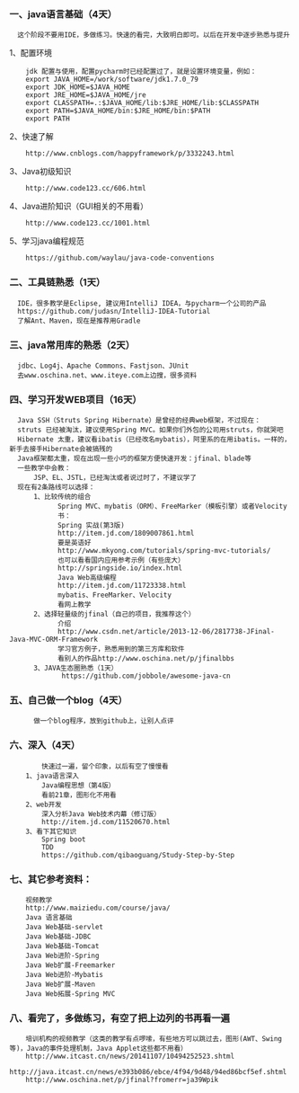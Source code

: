 ### 一、java语言基础（4天）

      这个阶段不要用IDE，多做练习。快速的看完，大致明白即可。以后在开发中逐步熟悉与提升
      
  1、配置环境
  
        jdk 配置与使用，配置pycharm时已经配置过了，就是设置环境变量，例如：
        export JAVA_HOME=/work/software/jdk1.7.0_79
        export JDK_HOME=$JAVA_HOME
        export JRE_HOME=$JAVA_HOME/jre
        export CLASSPATH=.:$JAVA_HOME/lib:$JRE_HOME/lib:$CLASSPATH
        export PATH=$JAVA_HOME/bin:$JRE_HOME/bin:$PATH
        export PATH
        
  2、快速了解
  
        http://www.cnblogs.com/happyframework/p/3332243.html
        
  3、Java初级知识
  
        http://www.code123.cc/606.html
        
  4、Java进阶知识（GUI相关的不用看）
  
        http://www.code123.cc/1001.html
        
  5、学习java编程规范
  
        https://github.com/waylau/java-code-conventions
        
### 二、工具链熟悉（1天）

      IDE，很多教学是Eclipse, 建议用IntelliJ IDEA，与pycharm一个公司的产品 
      https://github.com/judasn/IntelliJ-IDEA-Tutorial
      了解Ant、Maven，现在是推荐用Gradle 
      
### 三、java常用库的熟悉（2天）

      jdbc、Log4j、Apache Commons、Fastjson、JUnit
      去www.oschina.net、www.iteye.com上边搜，很多资料
      
### 四、学习开发WEB项目（16天） 

      Java SSH（Struts Spring Hibernate）是曾经的经典web框架，不过现在：
      struts 已经被淘汰，建议使用Spring MVC。如果你们外包的公司用struts，你就哭吧
      Hibernate 太重，建议看ibatis（已经改名mybatis），阿里系的在用ibatis。一样的，新手去接手Hibernate会被搞残的
      Java框架都太重，现在出现一些小巧的框架方便快速开发：jfinal、blade等
      一些教学中会教：
          JSP、EL、JSTL，已经淘汰或者说过时了，不建议学了
      现在有2条路线可以选择：
          1、比较传统的组合
                Spring MVC、mybatis（ORM）、FreeMarker（模板引擎）或者Velocity
                书：
                Spring 实战(第3版)
                http://item.jd.com/1809007861.html
                要是英语好
                http://www.mkyong.com/tutorials/spring-mvc-tutorials/
                也可以看看国内应用参考示例（有些庞大）
                http://springside.io/index.html
                Java Web高级编程
                http://item.jd.com/11723338.html
                mybatis、FreeMarker、Velocity
                看网上教学
          2、选择轻量级的jfinal（自己的项目，我推荐这个）
                介绍
                http://www.csdn.net/article/2013-12-06/2817738-JFinal-Java-MVC-ORM-Framework
                学习官方例子，熟悉用到的第三方库和软件
                看别人的作品http://www.oschina.net/p/jfinalbbs 
          3、JAVA生态圈熟悉（1天）
                 https://github.com/jobbole/awesome-java-cn
          
### 五、自己做一个blog（4天）

          做一个blog程序，放到github上，让别人点评
          
### 六、深入（4天）

            快速过一遍，留个印象，以后有空了慢慢看
        1、java语言深入
            Java编程思想（第4版）
            看前21章，图形化不用看
        2、web开发
            深入分析Java Web技术内幕（修订版）
            http://item.jd.com/11520670.html
        3、看下其它知识
            Spring boot
            TDD
            https://github.com/qibaoguang/Study-Step-by-Step
            
### 七、其它参考资料：

        视频教学
        http://www.maiziedu.com/course/java/
        Java 语言基础
        Java Web基础-servlet
        Java Web基础-JDBC
        Java Web基础-Tomcat
        Java Web进阶-Spring
        Java Web扩展-Freemarker
        Java Web进阶-Mybatis
        Java Web扩展-Maven
        Java Web拓展-Spring MVC
### 八、看完了，多做练习，有空了把上边列的书再看一遍

        培训机构的视频教学（这类的教学有点啰嗦，有些地方可以跳过去，图形(AWT、Swing等)，Java的事件处理机制，Java Applet这些都不用看）
        http://www.itcast.cn/news/20141107/10494252523.shtml
        http://java.itcast.cn/news/e393b086/ebce/4f94/9d48/94ed86bcf5ef.shtml
        http://www.oschina.net/p/jfinal?fromerr=ja39Wpik
